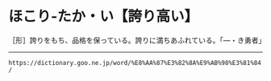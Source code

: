 # ほこり‐たか・い【誇り高い】

［形］誇りをもち、品格を保っている。誇りに満ちあふれている。「―・き勇者」

---
`https://dictionary.goo.ne.jp/word/%E8%AA%87%E3%82%8A%E9%AB%98%E3%81%84/`